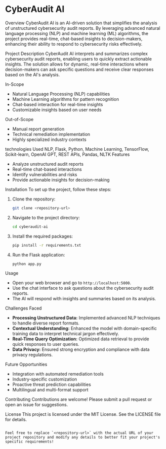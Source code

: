 
# CyberAudit AI

Overview
CyberAudit AI is an AI-driven solution that simplifies the analysis of unstructured cybersecurity audit reports. By leveraging advanced natural language processing (NLP) and machine learning (ML) algorithms, the project provides real-time, chat-based insights to decision-makers, enhancing their ability to respond to cybersecurity risks effectively.



 Project Description
CyberAudit AI interprets and summarizes complex cybersecurity audit reports, enabling users to quickly extract actionable insights. The solution allows for dynamic, real-time interactions where decision-makers can ask specific questions and receive clear responses based on the AI's analysis.

 In-Scope
- Natural Language Processing (NLP) capabilities
- Machine Learning algorithms for pattern recognition
- Chat-based interaction for real-time insights
- Customizable insights based on user needs

 Out-of-Scope
- Manual report generation
- Technical remediation implementation
- Highly specialized industry contexts

technologies Used
NLP, Flask, Python, Machine Learning, TensorFlow, Scikit-learn, OpenAI GPT, REST APIs, Pandas, NLTK
 Features
- Analyze unstructured audit reports
- Real-time chat-based interactions
- Identify vulnerabilities and risks
- Provide actionable insights for decision-making

Installation
To set up the project, follow these steps:

1. Clone the repository:
   ```bash
   git clone <repository-url>
   ```

2. Navigate to the project directory:
   ```bash
   cd cyberaudit-ai
   ```

3. Install the required packages:
   ```bash
   pip install -r requirements.txt
   ```

4. Run the Flask application:
   ```bash
   python app.py
   ```

Usage
- Open your web browser and go to `http://localhost:5000`.
- Use the chat interface to ask questions about the cybersecurity audit reports.
- The AI will respond with insights and summaries based on its analysis.

Challenges Faced
- **Processing Unstructured Data:** Implemented advanced NLP techniques to handle diverse report formats.
- **Contextual Understanding:** Enhanced the model with domain-specific training data to interpret technical jargon effectively.
- **Real-Time Query Optimization:** Optimized data retrieval to provide quick responses to user queries.
- **Data Privacy:** Ensured strong encryption and compliance with data privacy regulations.

Future Opportunities
- Integration with automated remediation tools
- Industry-specific customization
- Proactive threat prediction capabilities
- Multilingual and multi-format support

Contributing
Contributions are welcome! Please submit a pull request or open an issue for suggestions.

License
This project is licensed under the MIT License. See the LICENSE file for details.
```

Feel free to replace `<repository-url>` with the actual URL of your project repository and modify any details to better fit your project's specific requirements!
